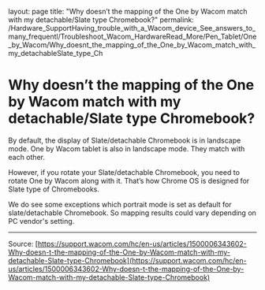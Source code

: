 layout: page
title: "Why doesn’t the mapping of the One by Wacom match with my detachable/Slate type Chromebook?"
permalink: /Hardware_SupportHaving_trouble_with_a_Wacom_device_See_answers_to_many_frequentl/Troubleshoot_Wacom_HardwareRead_More/Pen_Tablet/One_by_Wacom/Why_doesnt_the_mapping_of_the_One_by_Wacom_match_with_my_detachableSlate_type_Ch

# Why doesn’t the mapping of the One by Wacom match with my detachable/Slate type Chromebook?

By default, the display of Slate/detachable Chromebook is in landscape mode. One by Wacom tablet is also in landscape mode. They match with each other.


However, if you rotate your Slate/detachable Chromebook, you need to rotate One by Wacom along with it. That’s how Chrome OS is designed for Slate type of Chromebooks.


We do see some exceptions which portrait mode is set as default for slate/detachable Chromebook. So mapping results could vary depending on PC vendor's setting.

---
Source: [https://support.wacom.com/hc/en-us/articles/1500006343602-Why-doesn-t-the-mapping-of-the-One-by-Wacom-match-with-my-detachable-Slate-type-Chromebook](https://support.wacom.com/hc/en-us/articles/1500006343602-Why-doesn-t-the-mapping-of-the-One-by-Wacom-match-with-my-detachable-Slate-type-Chromebook)
